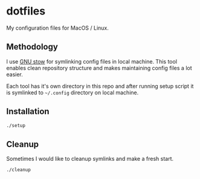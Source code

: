 # dotfiles

My configuration files for MacOS / Linux.

## Methodology
I use [GNU stow](https://www.gnu.org/software/stow/) for symlinking config files in local machine.
This tool enables clean repository structure and makes maintaining config files a lot easier.

Each tool has it's own directory in this repo and after running setup script it is symlinked to `~/.config` directory on local machine.

## Installation

```sh
./setup
```

## Cleanup

Sometimes I would like to cleanup symlinks and make a fresh start.

```sh
./cleanup
```
